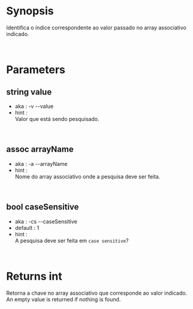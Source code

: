 # Synopsis

Identifica o índice correspondente ao valor passado no array associativo 
indicado.



&nbsp;

# Parameters

## string value

- aka       : -v --value
- hint      :  
  Valor que está sendo pesquisado.


&nbsp;

## assoc arrayName

- aka       : -a --arrayName
- hint      :  
  Nome do array associativo onde a pesquisa deve ser feita.


&nbsp;

## bool caseSensitive

- aka       : -cs --caseSensitive
- default   : 1
- hint      :  
  A pesquisa deve ser feita em `case sensitive`?



&nbsp;

# Returns int

Retorna a chave no array associativo que corresponde ao valor indicado.
An empty value is returned if nothing is found.